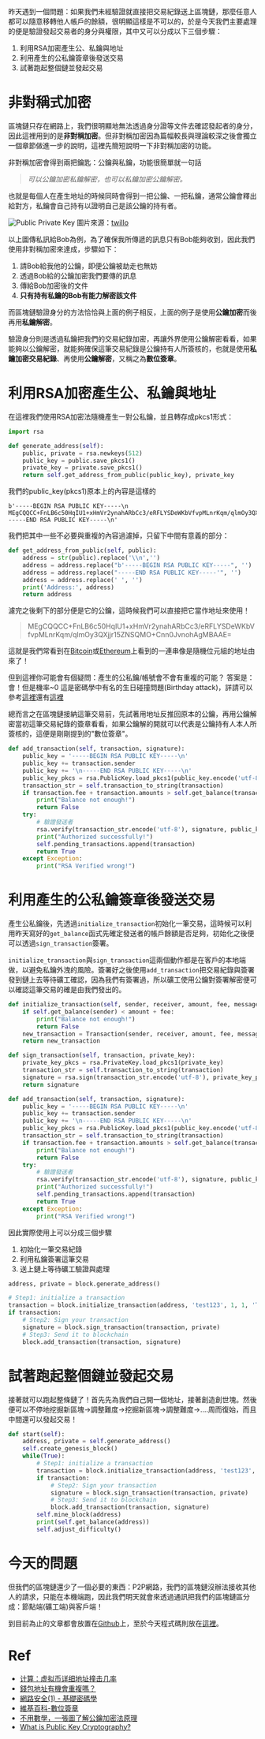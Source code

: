 昨天遇到一個問題：如果我們未經驗證就直接把交易紀錄送上區塊鏈，那麼任意人都可以隨意移轉他人帳戶的餘額，很明顯這樣是不可以的，於是今天我們主要處理的便是驗證發起交易者的身分與權限，其中又可以分成以下三個步驟：

1. 利用RSA加密產生公、私鑰與地址
2. 利用產生的公私鑰簽章後發送交易
3. 試著跑起整個鏈並發起交易

# 非對稱式加密
區塊鏈只存在網路上，我們很明顯地無法透過身分證等文件去確認發起者的身分，因此這裡用到的是**非對稱加密**。但非對稱加密因為篇幅較長與理論較深之後會獨立一個章節做進一步的說明，這裡先簡短說明一下非對稱加密的功能。

非對稱加密會得到兩把鑰匙：公鑰與私鑰，功能很簡單就一句話

> *可以公鑰加密私鑰解密，也可以私鑰加密公鑰解密。*

也就是每個人在產生地址的時候同時會得到一把公鑰、一把私鑰，通常公鑰會釋出給對方，私鑰會自己持有以證明自己是該公鑰的持有者。

![Public Private Key](https://s3.amazonaws.com/com.twilio.prod.twilio-docs/images/19DfiKodi3T25Xz7g9EDTyvF9di2SzvJo6JebRJaCN-1P_.width-808.png)
圖片來源：[twillo](https://www.twilio.com/blog/what-is-public-key-cryptography)

以上圖傳私訊給Bob為例，為了確保我所傳遞的訊息只有Bob能夠收到，因此我們使用非對稱加密來達成，步驟如下：
1. 請Bob給我他的公鑰，即便公鑰被劫走也無妨
2. 透過Bob給的公鑰加密我們要傳的訊息
3. 傳給Bob加密後的文件
4. **只有持有私鑰的Bob有能力解密該文件**

而區塊鏈驗證身分的方法恰恰與上面的例子相反，上面的例子是使用**公鑰加密**而後再用**私鑰解密**。

驗證身分則是透過私鑰把我們的交易紀錄加密，再讓外界使用公鑰解密看看，如果能夠以公鑰解密，就能夠確保這筆交易紀錄是公鑰持有人所簽核的，也就是使用**私鑰加密交易紀錄**、再使用**公鑰解密**，又稱之為**數位簽章**。

# 利用RSA加密產生公、私鑰與地址
在這裡我們使用RSA加密法隨機產生一對公私鑰，並且轉存成pkcs1形式：
```python
import rsa

def generate_address(self):
    public, private = rsa.newkeys(512)
    public_key = public.save_pkcs1()
    private_key = private.save_pkcs1()
    return self.get_address_from_public(public_key), private_key
```

我們的public_key(pkcs1)原本上的內容是這樣的

```
b'-----BEGIN RSA PUBLIC KEY-----\n
MEgCQQCC+FnLB6c50HqIU1+xHmVr2ynahARbCc3/eRFLYSDeWKbVfvpMLnrKqm/qlmOy3QXjjr15ZNSQMO+Cnn0JvnohAgMBAAE=\n
-----END RSA PUBLIC KEY-----\n'
```

我們把其中一些不必要與重複的內容過濾掉，只留下中間有意義的部分：

```python
def get_address_from_public(self, public):
    address = str(public).replace('\\n','')
    address = address.replace("b'-----BEGIN RSA PUBLIC KEY-----", '')
    address = address.replace("-----END RSA PUBLIC KEY-----'", '')
    address = address.replace(' ', '')
    print('Address:', address)
    return address
```

濾完之後剩下的部分便是它的公鑰，這時候我們可以直接把它當作地址來使用！
>MEgCQQCC+FnLB6c50HqIU1+xHmVr2ynahARbCc3/eRFLYSDeWKbVfvpMLnrKqm/qlmOy3QXjjr15ZNSQMO+Cnn0JvnohAgMBAAE=

這就是我們常看到在[Bitcoin](https://www.blockchain.com/explorer)或[Ethereum](https://etherscan.io/)上看到的一連串像是隨機位元組的地址由來了！

但到這裡你可能會有個疑問：產生的公私鑰/帳號會不會有重複的可能？  答案是：會！但是機率~0
這是密碼學中有名的生日碰撞問題(Birthday attack)，詳請可以參考[這裡](http://www.qukuai.top/d/370)還有[這裡](https://medium.com/myethacademy/%E9%8C%A2%E5%8C%85%E5%9C%B0%E5%9D%80%E6%9C%89%E6%A9%9F%E6%9C%83%E9%87%8D%E8%A4%87%E5%97%8E-be1a37337ba0)

總而言之在區塊鏈接納這筆交易前，先試著用地址反推回原本的公鑰，再用公鑰解密當初這筆交易紀錄的簽章看看，如果公鑰解的開就可以代表是公鑰持有人本人所簽核的，這便是剛剛提到的"數位簽章"。

```python
def add_transaction(self, transaction, signature):
    public_key = '-----BEGIN RSA PUBLIC KEY-----\n'
    public_key += transaction.sender
    public_key += '\n-----END RSA PUBLIC KEY-----\n'
    public_key_pkcs = rsa.PublicKey.load_pkcs1(public_key.encode('utf-8'))
    transaction_str = self.transaction_to_string(transaction)
    if transaction.fee + transaction.amounts > self.get_balance(transaction.sender):
        print("Balance not enough!")
        return False
    try:
        # 驗證發送者
        rsa.verify(transaction_str.encode('utf-8'), signature, public_key_pkcs)
        print("Authorized successfully!")
        self.pending_transactions.append(transaction)
        return True
    except Exception:
        print("RSA Verified wrong!")
```

# 利用產生的公私鑰簽章後發送交易
產生公私鑰後，先透過`initialize_transaction`初始化一筆交易，這時候可以利用昨天寫好的`get_balance`函式先確定發送者的帳戶餘額是否足夠，初始化之後便可以透過`sign_transaction`簽署。

`initialize_transaction`與`sign_transaction`這兩個動作都是在客戶的本地端做，以避免私鑰外洩的風險。簽署好之後使用`add_transaction`把交易紀錄與簽署發到鏈上去等待礦工確認，因為我們有簽署過，所以礦工使用公鑰對簽署解密便可以確認這筆交易的確是由我們發出的。

```python
def initialize_transaction(self, sender, receiver, amount, fee, message):
    if self.get_balance(sender) < amount + fee:
        print("Balance not enough!")
        return False
    new_transaction = Transaction(sender, receiver, amount, fee, message)
    return new_transaction

def sign_transaction(self, transaction, private_key):
    private_key_pkcs = rsa.PrivateKey.load_pkcs1(private_key)
    transaction_str = self.transaction_to_string(transaction)
    signature = rsa.sign(transaction_str.encode('utf-8'), private_key_pkcs, 'SHA-1')
    return signature

def add_transaction(self, transaction, signature):
    public_key = '-----BEGIN RSA PUBLIC KEY-----\n'
    public_key += transaction.sender
    public_key += '\n-----END RSA PUBLIC KEY-----\n'
    public_key_pkcs = rsa.PublicKey.load_pkcs1(public_key.encode('utf-8'))
    transaction_str = self.transaction_to_string(transaction)
    if transaction.fee + transaction.amounts > self.get_balance(transaction.sender):
        print("Balance not enough!")
        return False
    try:
        # 驗證發送者
        rsa.verify(transaction_str.encode('utf-8'), signature, public_key_pkcs)
        print("Authorized successfully!")
        self.pending_transactions.append(transaction)
        return True
    except Exception:
        print("RSA Verified wrong!")
```

因此實際使用上可以分成三個步驟
1. 初始化一筆交易紀錄
2. 利用私鑰簽署這筆交易
3. 送上鏈上等待礦工驗證與處理

```python
address, private = block.generate_address()

# Step1: initialize a transaction
transaction = block.initialize_transaction(address, 'test123', 1, 1, 'Test')
if transaction:
    # Step2: Sign your transaction
    signature = block.sign_transaction(transaction, private)
    # Step3: Send it to blockchain
    block.add_transaction(transaction, signature)
```

# 試著跑起整個鏈並發起交易
接著就可以跑起整條鏈了！首先先為我們自己開一個地址，接著創造創世塊。然後便可以不停地挖掘新區塊→調整難度→挖掘新區塊→調整難度→....周而復始，而且中間還可以發起交易！

```python
def start(self):
    address, private = self.generate_address()
    self.create_genesis_block()
    while(True):            
        # Step1: initialize a transaction
        transaction = block.initialize_transaction(address, 'test123', 1, 1, 'Test')
        if transaction:
            # Step2: Sign your transaction
            signature = block.sign_transaction(transaction, private)
            # Step3: Send it to blockchain
            block.add_transaction(transaction, signature)
        self.mine_block(address)
        print(self.get_balance(address))
        self.adjust_difficulty()
```

# 今天的問題
但我們的區塊鏈還少了一個必要的東西：P2P網路，我們的區塊鏈沒辦法接收其他人的請求，只能在本機端跑，因此我們明天就會來透過通訊把我們的區塊鏈區分成：節點端(礦工端)與客戶端！

到目前為止的文章都會放置在[Github](https://github.com/lkm543/it_iron_man_2019)上，至於今天程式碼則放在[這裡](https://github.com/lkm543/it_iron_man_2019/blob/master/code/day05.py)。

# Ref
- [计算：虚拟币详细地址撞击几率](https://www.biboss.com/gonglue/84806.html)
- [錢包地址有機會重複嗎？](https://medium.com/myethacademy/%E9%8C%A2%E5%8C%85%E5%9C%B0%E5%9D%80%E6%9C%89%E6%A9%9F%E6%9C%83%E9%87%8D%E8%A4%87%E5%97%8E-be1a37337ba0)
- [網路安全(1) - 基礎密碼學](https://blog.techbridge.cc/2017/04/16/simple-cryptography/)
- [維基百科-數位簽章](https://zh.wikipedia.org/wiki/%E6%95%B8%E4%BD%8D%E7%B0%BD%E7%AB%A0)
- [不用數學，一張圖了解公鑰加密法原理](https://www.thenewslens.com/article/31591)
- [What is Public Key Cryptography?](https://www.twilio.com/blog/what-is-public-key-cryptography)
